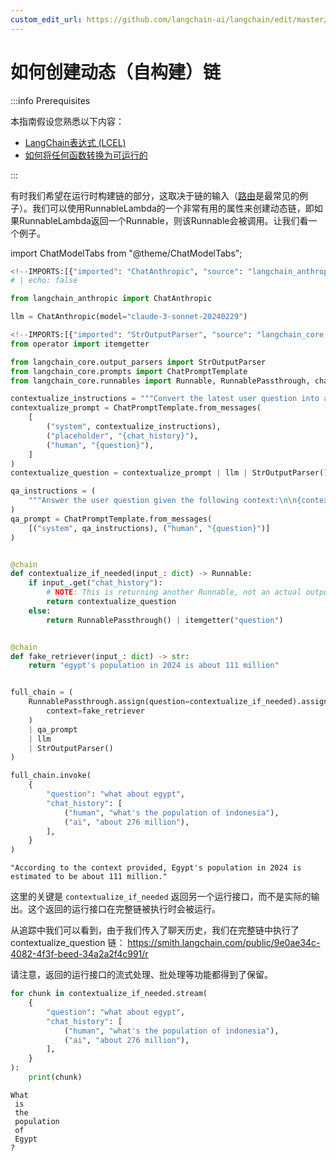 ```yaml
---
custom_edit_url: https://github.com/langchain-ai/langchain/edit/master/docs/docs/how_to/dynamic_chain.ipynb
---
```

# 如何创建动态（自构建）链

:::info Prerequisites

本指南假设您熟悉以下内容：
- [LangChain表达式 (LCEL)](/docs/concepts/#langchain-expression-language)
- [如何将任何函数转换为可运行的](/docs/how_to/functions)

:::

有时我们希望在运行时构建链的部分，这取决于链的输入（[路由](/docs/how_to/routing/)是最常见的例子）。我们可以使用RunnableLambda的一个非常有用的属性来创建动态链，即如果RunnableLambda返回一个Runnable，则该Runnable会被调用。让我们看一个例子。

import ChatModelTabs from "@theme/ChatModelTabs";

<ChatModelTabs
  customVarName="llm"
/>



```python
<!--IMPORTS:[{"imported": "ChatAnthropic", "source": "langchain_anthropic", "docs": "https://python.langchain.com/api_reference/anthropic/chat_models/langchain_anthropic.chat_models.ChatAnthropic.html", "title": "How to create a dynamic (self-constructing) chain"}]-->
# | echo: false

from langchain_anthropic import ChatAnthropic

llm = ChatAnthropic(model="claude-3-sonnet-20240229")
```


```python
<!--IMPORTS:[{"imported": "StrOutputParser", "source": "langchain_core.output_parsers", "docs": "https://python.langchain.com/api_reference/core/output_parsers/langchain_core.output_parsers.string.StrOutputParser.html", "title": "How to create a dynamic (self-constructing) chain"}, {"imported": "ChatPromptTemplate", "source": "langchain_core.prompts", "docs": "https://python.langchain.com/api_reference/core/prompts/langchain_core.prompts.chat.ChatPromptTemplate.html", "title": "How to create a dynamic (self-constructing) chain"}, {"imported": "Runnable", "source": "langchain_core.runnables", "docs": "https://python.langchain.com/api_reference/core/runnables/langchain_core.runnables.base.Runnable.html", "title": "How to create a dynamic (self-constructing) chain"}, {"imported": "RunnablePassthrough", "source": "langchain_core.runnables", "docs": "https://python.langchain.com/api_reference/core/runnables/langchain_core.runnables.passthrough.RunnablePassthrough.html", "title": "How to create a dynamic (self-constructing) chain"}, {"imported": "chain", "source": "langchain_core.runnables", "docs": "https://python.langchain.com/api_reference/core/runnables/langchain_core.runnables.base.chain.html", "title": "How to create a dynamic (self-constructing) chain"}]-->
from operator import itemgetter

from langchain_core.output_parsers import StrOutputParser
from langchain_core.prompts import ChatPromptTemplate
from langchain_core.runnables import Runnable, RunnablePassthrough, chain

contextualize_instructions = """Convert the latest user question into a standalone question given the chat history. Don't answer the question, return the question and nothing else (no descriptive text)."""
contextualize_prompt = ChatPromptTemplate.from_messages(
    [
        ("system", contextualize_instructions),
        ("placeholder", "{chat_history}"),
        ("human", "{question}"),
    ]
)
contextualize_question = contextualize_prompt | llm | StrOutputParser()

qa_instructions = (
    """Answer the user question given the following context:\n\n{context}."""
)
qa_prompt = ChatPromptTemplate.from_messages(
    [("system", qa_instructions), ("human", "{question}")]
)


@chain
def contextualize_if_needed(input_: dict) -> Runnable:
    if input_.get("chat_history"):
        # NOTE: This is returning another Runnable, not an actual output.
        return contextualize_question
    else:
        return RunnablePassthrough() | itemgetter("question")


@chain
def fake_retriever(input_: dict) -> str:
    return "egypt's population in 2024 is about 111 million"


full_chain = (
    RunnablePassthrough.assign(question=contextualize_if_needed).assign(
        context=fake_retriever
    )
    | qa_prompt
    | llm
    | StrOutputParser()
)

full_chain.invoke(
    {
        "question": "what about egypt",
        "chat_history": [
            ("human", "what's the population of indonesia"),
            ("ai", "about 276 million"),
        ],
    }
)
```



```output
"According to the context provided, Egypt's population in 2024 is estimated to be about 111 million."
```


这里的关键是 `contextualize_if_needed` 返回另一个运行接口，而不是实际的输出。这个返回的运行接口在完整链被执行时会被运行。

从追踪中我们可以看到，由于我们传入了聊天历史，我们在完整链中执行了 contextualize_question 链： https://smith.langchain.com/public/9e0ae34c-4082-4f3f-beed-34a2a2f4c991/r

请注意，返回的运行接口的流式处理、批处理等功能都得到了保留。


```python
for chunk in contextualize_if_needed.stream(
    {
        "question": "what about egypt",
        "chat_history": [
            ("human", "what's the population of indonesia"),
            ("ai", "about 276 million"),
        ],
    }
):
    print(chunk)
```
```output
What
 is
 the
 population
 of
 Egypt
?
```